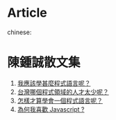 # Article



chinese:

# 陳鍾誠散文集

1. [我應該學甚麼程式語言呢？](ProgrammingLanguage.md)
2. [台灣哪個程式領域的人才太少呢？](TaiwanJS.md)
3. [怎樣才算學會一個程式語言呢？](MasterALanguage.md)
4. [為何我喜歡 Javascript ?](ILoveJs.md)
